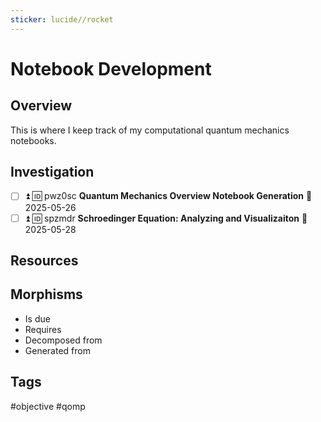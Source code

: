 ```yaml
---
sticker: lucide//rocket
---
```

# Notebook Development

## Overview
This is where I keep track of my computational quantum mechanics notebooks.
## Investigation
- [ ] ⏫ 🆔 pwz0sc **Quantum Mechanics Overview Notebook Generation** 📅 2025-05-26
- [ ] ⏫ 🆔 spzmdr **Schroedinger Equation: Analyzing and Visualizaiton** 📅 2025-05-28 
## Resources

## Morphisms
- Is due
- Requires
- Decomposed from
- Generated from

## Tags
#objective #qomp